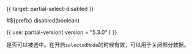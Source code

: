 
{{ target: partial-select-disabled }}

#${prefix} disabled(boolean)

<ExampleUIControlBoolean default="false" />

{{ use: partial-version(
    version = "5.3.0"
) }}

是否可以被选中。在开启`selectedMode`的时候有效，可以用于关闭部分数据。

